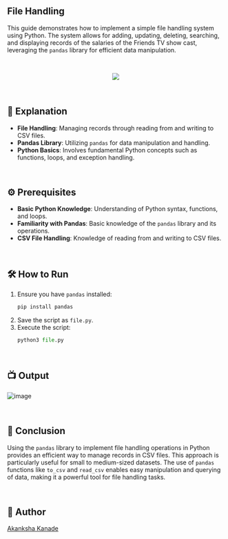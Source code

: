 
## File Handling

This guide demonstrates how to implement a simple file handling system using Python. The system allows for adding, updating, deleting, searching, and displaying records of the salaries of the Friends TV show cast, leveraging the `pandas` library for efficient data manipulation.

<br>

<p align="center">
    <img src="https://github.com/user-attachments/assets/6ac4add8-45d7-4574-a37f-7af1b32398b5">
  
</p>

<br>

## 🌟 Explanation

- **File Handling**: Managing records through reading from and writing to CSV files.
- **Pandas Library**: Utilizing `pandas` for data manipulation and handling.
- **Python Basics**: Involves fundamental Python concepts such as functions, loops, and exception handling.

<br>

## ⚙️ Prerequisites

- **Basic Python Knowledge**: Understanding of Python syntax, functions, and loops.
- **Familiarity with Pandas**: Basic knowledge of the `pandas` library and its operations.
- **CSV File Handling**: Knowledge of reading from and writing to CSV files.

<br>

## 🛠️ How to Run

1. Ensure you have `pandas` installed:
    ```bash
    pip install pandas
    ```
2. Save the script as `file.py`.
3. Execute the script:
    ```python
    python3 file.py
    ```

<br>

## 📺 Output

![image](https://github.com/user-attachments/assets/426c40c2-7c97-4def-b602-c0fb929c5df5)

<br>

## 📜 Conclusion

Using the `pandas` library to implement file handling operations in Python provides an efficient way to manage records in CSV files. This approach is particularly useful for small to medium-sized datasets. The use of `pandas` functions like `to_csv` and `read_csv` enables easy manipulation and querying of data, making it a powerful tool for file handling tasks.

<br>

## 👻 Author

[Akanksha Kanade](https://github.com/CandyBeans1609)
